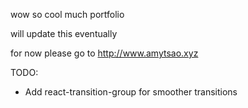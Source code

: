 wow so cool much portfolio

will update this eventually

for now please go to http://www.amytsao.xyz

TODO:
- Add react-transition-group for smoother transitions